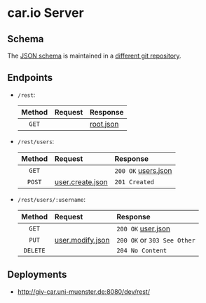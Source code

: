 # car.io Server #

## Schema ##

The [JSON schema](http://json-schema.org/) is maintained in a [different git repository](https://github.com/car-io/car.io-schema).

## Endpoints ##

*   `/rest`:

    | Method   | Request            | Response     |
    |:--------:|:-------------------|:-------------|
    | `GET`    |                    | [root.json]  |

*   `/rest/users`:

    | Method   | Request            | Response               |
    |:--------:|:-------------------|:-----------------------|
    | `GET`    |                    | `200 OK` [users.json]  |
    | `POST`   | [user.create.json] | `201 Created`          |

*   `/rest/users/:username`:

    | Method   | Request            | Response                    |
    |:--------:|:-------------------|:----------------------------|
    | `GET`    |                    | `200 OK` [user.json]        |
    | `PUT`    | [user.modify.json] | `200 OK` or `303 See Other` |
    | `DELETE` |                    | `204 No Content`            |

## Deployments ##

* http://giv-car.uni-muenster.de:8080/dev/rest/


[root.json]:        https://github.com/car-io/car.io-schema/blob/master/root.json "root.json"
[user.json]:        https://github.com/car-io/car.io-schema/blob/master/user.json "user.json"
[user.modify.json]: https://github.com/car-io/car.io-schema/blob/master/user.modify.json "user.modify.json"
[user.create.json]: https://github.com/car-io/car.io-schema/blob/master/user.create.json "user.create.json"
[users.json]:       https://github.com/car-io/car.io-schema/blob/master/users.json "users.json"
